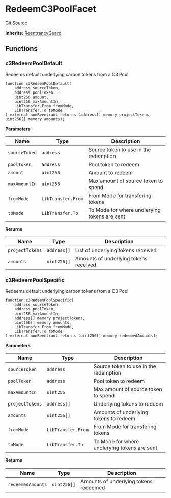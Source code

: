 # RedeemC3PoolFacet
[Git Source](https://github.com/KlimaDAO/klimadao-solidity/blob/704b462e69030cb9a43680057bee91d745d579ba/src/infinity/facets/Bridges/C3/RedeemC3PoolFacet.sol)

**Inherits:**
[ReentrancyGuard](/src/infinity/ReentrancyGuard.sol/abstract.ReentrancyGuard.md)


## Functions
### c3RedeemPoolDefault

Redeems default underlying carbon tokens from a C3 Pool


```solidity
function c3RedeemPoolDefault(
    address sourceToken,
    address poolToken,
    uint256 amount,
    uint256 maxAmountIn,
    LibTransfer.From fromMode,
    LibTransfer.To toMode
) external nonReentrant returns (address[] memory projectTokens, uint256[] memory amounts);
```
**Parameters**

|Name|Type|Description|
|----|----|-----------|
|`sourceToken`|`address`|     Source token to use in the redemption|
|`poolToken`|`address`|       Pool token to redeem|
|`amount`|`uint256`|          Amount to redeem|
|`maxAmountIn`|`uint256`|     Max amount of source token to spend|
|`fromMode`|`LibTransfer.From`|        From Mode for transfering tokens|
|`toMode`|`LibTransfer.To`|          To Mode for where undlerying tokens are sent|

**Returns**

|Name|Type|Description|
|----|----|-----------|
|`projectTokens`|`address[]`|  List of underlying tokens received|
|`amounts`|`uint256[]`|        Amounts of underlying tokens received|


### c3RedeemPoolSpecific

Redeems default underlying carbon tokens from a C3 Pool


```solidity
function c3RedeemPoolSpecific(
    address sourceToken,
    address poolToken,
    uint256 maxAmountIn,
    address[] memory projectTokens,
    uint256[] memory amounts,
    LibTransfer.From fromMode,
    LibTransfer.To toMode
) external nonReentrant returns (uint256[] memory redeemedAmounts);
```
**Parameters**

|Name|Type|Description|
|----|----|-----------|
|`sourceToken`|`address`|         Source token to use in the redemption|
|`poolToken`|`address`|           Pool token to redeem|
|`maxAmountIn`|`uint256`|         Max amount of source token to spend|
|`projectTokens`|`address[]`|       Underlying tokens to redeem|
|`amounts`|`uint256[]`|             Amounts of underlying tokens to redeem|
|`fromMode`|`LibTransfer.From`|            From Mode for transfering tokens|
|`toMode`|`LibTransfer.To`|              To Mode for where undlerying tokens are sent|

**Returns**

|Name|Type|Description|
|----|----|-----------|
|`redeemedAmounts`|`uint256[]`|    Amounts of underlying tokens redeemed|


